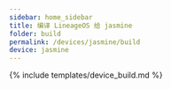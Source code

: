 ```yaml
---
sidebar: home_sidebar
title: 编译 LineageOS 给 jasmine
folder: build
permalink: /devices/jasmine/build
device: jasmine
---
```

{% include templates/device_build.md %}
